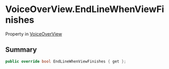 # VoiceOverView.EndLineWhenViewFinishes

Property in [VoiceOverView](/docs/api/csharp/yarn.unity.voiceoverview.md)

## Summary



```csharp
public override bool EndLineWhenViewFinishes { get };
```

